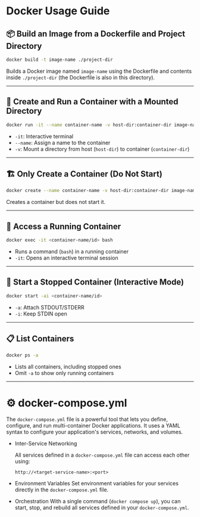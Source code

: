# Docker Usage Guide

## 📦 Build an Image from a Dockerfile and Project Directory

```bash
docker build -t image-name ./project-dir
```
Builds a Docker image named `image-name` using the Dockerfile and contents inside `./project-dir` (the Dockerfile is also in this directory).

---

## 🚀 Create and Run a Container with a Mounted Directory

```bash
docker run -it --name container-name -v host-dir:container-dir image-name
```
- `-it`: Interactive terminal  
- `--name`: Assign a name to the container  
- `-v`: Mount a directory from host (`host-dir`) to container (`container-dir`)

---

## 🏗️ Only Create a Container (Do Not Start)

```bash
docker create --name container-name -v host-dir:container-dir image-name
```
Creates a container but does not start it.

---

## 🧠 Access a Running Container

```bash
docker exec -it <container-name/id> bash
```
- Runs a command (`bash`) in a running container  
- `-it`: Opens an interactive terminal session

---

## 🔁 Start a Stopped Container (Interactive Mode)

```bash
docker start -ai <container-name/id>
```
- `-a`: Attach STDOUT/STDERR  
- `-i`: Keep STDIN open

---

## 📋 List Containers

```bash
docker ps -a
```
- Lists all containers, including stopped ones  
- Omit `-a` to show only running containers

---

# ⚙️ docker-compose.yml

The `docker-compose.yml` file is a powerful tool that lets you define, configure, and run multi-container Docker applications. 
It uses a YAML syntax to configure your application's services, networks, and volumes.

- Inter-Service Networking

    All services defined in a `docker-compose.yml` file can access each other using:

    ```
    http://<target-service-name>:<port>
    ```
- Environment Variables
    Set environment variables for your services directly in the `docker-compose.yml` file.
- Orchestration
    With a single command (`docker compose up`), you can start, stop, and rebuild all services defined in your `docker-compose.yml`.
